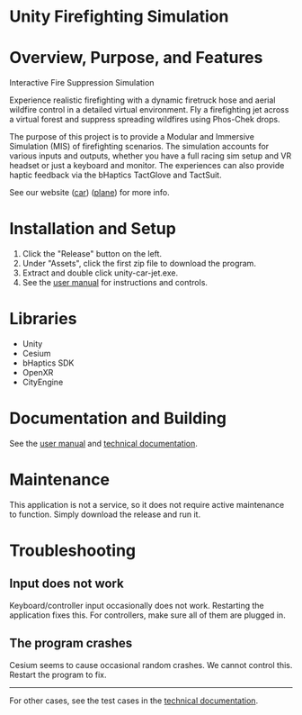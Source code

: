 ﻿# Unity Firefighting Simulation

# Overview, Purpose, and Features

Interactive Fire Suppression Simulation

Experience realistic firefighting with a dynamic firetruck hose and aerial wildfire control in a detailed virtual environment.
Fly a firefighting jet across a virtual forest and suppress spreading wildfires using Phos-Chek drops.

The purpose of this project is to provide a Modular and Immersive Simulation (MIS) of firefighting scenarios.
The simulation accounts for various inputs and outputs, whether you have a full racing sim setup and VR headset or just a keyboard and monitor.
The experiences can also provide haptic feedback via the bHaptics TactGlove and TactSuit.

See our website ([car](https://xlrseatingbuck-org.github.io/unity-car.html)) ([plane](https://xlrseatingbuck-org.github.io/unity-plane.html)) for more info.

# Installation and Setup

1. Click the "Release" button on the left.
2. Under "Assets", click the first zip file to download the program.
3. Extract and double click unity-car-jet.exe.
4. See the [user manual](docs/user-manual.md) for instructions and controls.

# Libraries

- Unity
- Cesium
- bHaptics SDK
- OpenXR
- CityEngine

# Documentation and Building

See the [user manual](docs/user-manual.md) and [technical documentation](docs/technical-docs.md).

# Maintenance

This application is not a service, so it does not require active maintenance to function. Simply download the release and run it.

# Troubleshooting

## Input does not work

Keyboard/controller input occasionally does not work. Restarting the application fixes this. For controllers, make sure all of them are plugged in.

## The program crashes

Cesium seems to cause occasional random crashes. We cannot control this. Restart the program to fix.

---

For other cases, see the test cases in the [technical documentation](docs/technical-docs.md).
